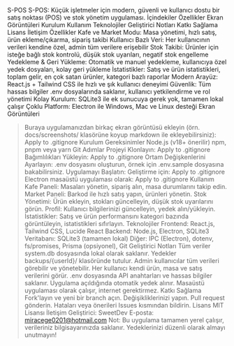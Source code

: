 S-POS
S-POS: Küçük işletmeler için modern, güvenli ve kullanıcı dostu bir satış noktası (POS) ve stok yönetim uygulaması.
İçindekiler
Özellikler
Ekran Görüntüleri
Kurulum
Kullanım
Teknolojiler
Geliştirici Notları
Katkı Sağlama
Lisans
İletişim
Özellikler
Kafe ve Market Modu: Masa yönetimi, hızlı satış, ürün ekleme/çıkarma, sipariş takibi
Kullanıcı Bazlı Veri: Her kullanıcının verileri kendine özel, admin tüm verilere erişebilir
Stok Takibi: Ürünler için isteğe bağlı stok kontrolü, düşük stok uyarıları, negatif stok engelleme
Yedekleme & Geri Yükleme: Otomatik ve manuel yedekleme, kullanıcıya özel yedek dosyaları, kolay geri yükleme
İstatistikler: Satış ve ürün istatistikleri, toplam gelir, en çok satan ürünler, kategori bazlı raporlar
Modern Arayüz: React.js + Tailwind CSS ile hızlı ve şık kullanıcı deneyimi
Güvenlik: Tüm hassas bilgiler .env dosyalarında saklanır, kullanıcı yetkilendirme ve rol yönetimi
Kolay Kurulum: SQLite3 ile ek sunucuya gerek yok, tamamen lokal çalışır
Çoklu Platform: Electron ile Windows, Mac ve Linux desteği
Ekran Görüntüleri
> Buraya uygulamanızdan birkaç ekran görüntüsü ekleyin (örn. docs/screenshots/ klasörüne koyup markdown ile ekleyebilirsiniz):
Apply to .gitignore
Kurulum
Gereksinimler
Node.js (v18+ önerilir)
npm, pnpm veya yarn
Git
Adımlar
Projeyi Klonlayın:
Apply to .gitignore
Bağımlılıkları Yükleyin:
Apply to .gitignore
Ortam Değişkenlerini Ayarlayın:
.env dosyasını oluşturun, örnek için .env.sample dosyasına bakabilirsiniz.
Uygulamayı Başlatın:
Geliştirme için:
Apply to .gitignore
Electron masaüstü uygulaması olarak:
Apply to .gitignore
Kullanım
Kafe Paneli: Masaları yönetin, sipariş alın, masa durumlarını takip edin.
Market Paneli: Barkod ile hızlı satış yapın, ürünleri yönetin.
Stok Yönetimi: Ürün ekleyin, stokları güncelleyin, düşük stok uyarılarını görün.
Profil: Kullanıcı bilgilerinizi güncelleyin, yedek alın/yükleyin.
İstatistikler: Satış ve ürün performansını kategori bazında görüntüleyin, istatistikleri sıfırlayın.
Teknolojiler
Frontend: React.js, Tailwind CSS, Lucide React
Backend: Node.js, Electron, SQLite3
Veritabanı: SQLite3 (tamamen lokal)
Diğer: IPC (Electron), dotenv, fs/promises, Prisma (opsiyonel), Git
Geliştirici Notları
Tüm veriler system.db dosyasında lokal olarak saklanır.
Yedekler backups/{userId}/ klasöründe tutulur.
Admin kullanıcılar tüm verileri görebilir ve yönetebilir.
Her kullanıcı kendi ürün, masa ve satış verilerini görür.
.env dosyasında API anahtarları ve hassas bilgiler saklanır.
Uygulama açıldığında otomatik yedek alınır.
Masaüstü uygulaması olarak çalışır, internet gerektirmez.
Katkı Sağlama
Fork'layın ve yeni bir branch açın.
Değişikliklerinizi yapın.
Pull request gönderin.
Hataları veya önerileri Issues kısmından bildirin.
Lisans
MIT Lisansı
İletişim
Geliştirici: SweetDev
E-posta: miracege0201@hotmail.com
Not:
Bu uygulama tamamen yerel çalışır, verileriniz bilgisayarınızda saklanır. Yedeklerinizi düzenli olarak almayı unutmayın!
